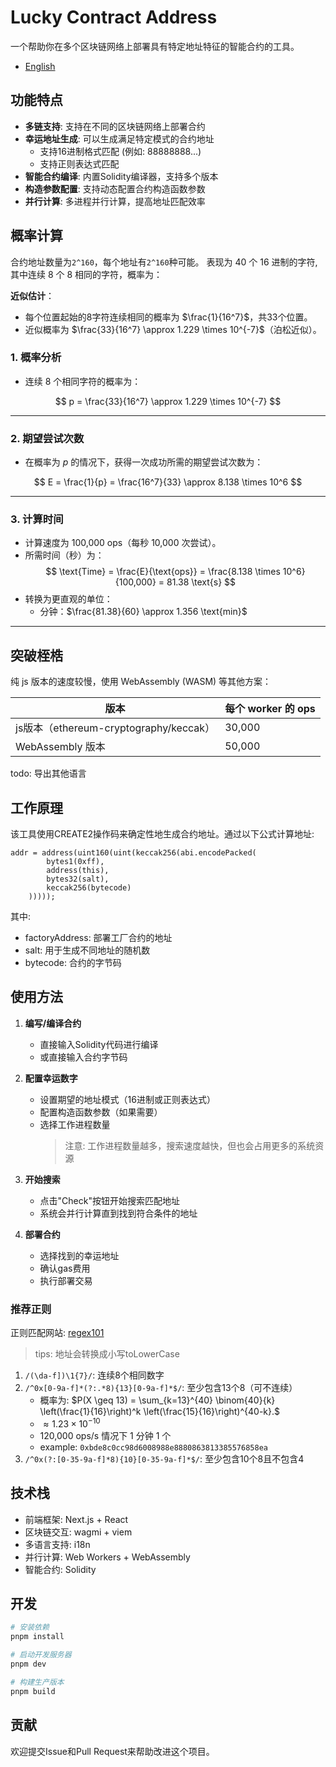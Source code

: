 # Lucky Contract Address

一个帮助你在多个区块链网络上部署具有特定地址特征的智能合约的工具。

- [English](./README_EN.md)

## 功能特点

- **多链支持**: 支持在不同的区块链网络上部署合约
- **幸运地址生成**: 可以生成满足特定模式的合约地址
  - 支持16进制格式匹配 (例如: 88888888...)
  - 支持正则表达式匹配
- **智能合约编译**: 内置Solidity编译器，支持多个版本
- **构造参数配置**: 支持动态配置合约构造函数参数
- **并行计算**: 多进程并行计算，提高地址匹配效率

## 概率计算

合约地址数量为`2^160`，每个地址有`2^160`种可能。
表现为 40 个 16 进制的字符,
其中连续 8 个 8 相同的字符，概率为：

**近似估计**：

- 每个位置起始的8字符连续相同的概率为 $\frac{1}{16^7}$，共33个位置。
- 近似概率为 $\frac{33}{16^7} \approx 1.229 \times 10^{-7}$（泊松近似）。

### 1. **概率分析**

- 连续 8 个相同字符的概率为：

$$
p = \frac{33}{16^7} \approx 1.229 \times 10^{-7}
$$

---

### 2. **期望尝试次数**

- 在概率为 $p$ 的情况下，获得一次成功所需的期望尝试次数为：

$$
E = \frac{1}{p} = \frac{16^7}{33} \approx 8.138 \times 10^6
$$

---

### 3. **计算时间**

- 计算速度为 100,000 ops（每秒 10,000 次尝试）。
- 所需时间（秒）为：
  $$
  \text{Time} = \frac{E}{\text{ops}} = \frac{8.138 \times 10^6}{100,000} = 81.38 \text{s}
  $$
- 转换为更直观的单位：
  - 分钟：$\frac{81.38}{60} \approx 1.356 \text{min}$

---

## 突破桎梏

纯 js 版本的速度较慢，使用 WebAssembly (WASM) 等其他方案：

| 版本                                   | 每个 worker 的 ops |
| -------------------------------------- | ------------------ |
| js版本（ethereum-cryptography/keccak） | 30,000             |
| WebAssembly 版本                       | 50,000             |

todo: 导出其他语言

## 工作原理

该工具使用CREATE2操作码来确定性地生成合约地址。通过以下公式计算地址:

```solidity
addr = address(uint160(uint(keccak256(abi.encodePacked(
        bytes1(0xff),
        address(this),
        bytes32(salt),
        keccak256(bytecode)
    )))));
```

其中:

- factoryAddress: 部署工厂合约的地址
- salt: 用于生成不同地址的随机数
- bytecode: 合约的字节码

## 使用方法

1. **编写/编译合约**

   - 直接输入Solidity代码进行编译
   - 或直接输入合约字节码

2. **配置幸运数字**

   - 设置期望的地址模式（16进制或正则表达式）
   - 配置构造函数参数（如果需要）
   - 选择工作进程数量
     > 注意: 工作进程数量越多，搜索速度越快，但也会占用更多的系统资源

3. **开始搜索**

   - 点击"Check"按钮开始搜索匹配地址
   - 系统会并行计算直到找到符合条件的地址

4. **部署合约**
   - 选择找到的幸运地址
   - 确认gas费用
   - 执行部署交易

### 推荐正则

正则匹配网站: [regex101](https://regex101.com/)

> tips: 地址会转换成小写toLowerCase

1. `/(\da-f])\1{7}/`: 连续8个相同数字
2. `/^0x[0-9a-f]*(?:.*8){13}[0-9a-f]*$/`: 至少包含13个8（可不连续）
   - 概率为: $P(X \geq 13) = \sum_{k=13}^{40} \binom{40}{k} \left(\frac{1}{16}\right)^k \left(\frac{15}{16}\right)^{40-k}.$
   - $\approx 1.23 \times 10^{-10}$
   - 120,000 ops/s 情况下 1 分钟 1 个
   - example: `0xbde8c0cc98d6008988e8880863813385576858ea`
3. `/^0x(?:[0-35-9a-f]*8){10}[0-35-9a-f]*$/`: 至少包含10个8且不包含4

## 技术栈

- 前端框架: Next.js + React
- 区块链交互: wagmi + viem
- 多语言支持: i18n
- 并行计算: Web Workers + WebAssembly
- 智能合约: Solidity

## 开发

```bash
# 安装依赖
pnpm install

# 启动开发服务器
pnpm dev

# 构建生产版本
pnpm build
```

## 贡献

欢迎提交Issue和Pull Request来帮助改进这个项目。
